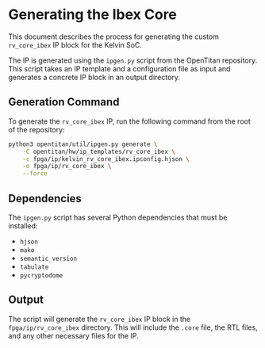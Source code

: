 # Generating the Ibex Core

This document describes the process for generating the custom `rv_core_ibex` IP block for the Kelvin SoC.

The IP is generated using the `ipgen.py` script from the OpenTitan repository. This script takes an IP template and a configuration file as input and generates a concrete IP block in an output directory.

## Generation Command

To generate the `rv_core_ibex` IP, run the following command from the root of the repository:

```bash
python3 opentitan/util/ipgen.py generate \
    -C opentitan/hw/ip_templates/rv_core_ibex \
    -c fpga/ip/kelvin_rv_core_ibex.ipconfig.hjson \
    -o fpga/ip/rv_core_ibex \
    --force
```

## Dependencies

The `ipgen.py` script has several Python dependencies that must be installed:

*   `hjson`
*   `mako`
*   `semantic_version`
*   `tabulate`
*   `pycryptodome`

## Output

The script will generate the `rv_core_ibex` IP block in the `fpga/ip/rv_core_ibex` directory. This will include the `.core` file, the RTL files, and any other necessary files for the IP.

```
